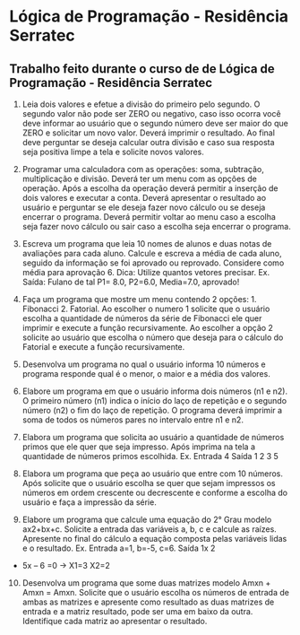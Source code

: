 # Lógica de Programação - Residência Serratec

## Trabalho feito durante o curso de de Lógica de Programação - Residência Serratec

1. Leia dois valores e efetue a divisão do primeiro pelo segundo. O segundo valor não pode ser ZERO 
ou negativo, caso isso ocorra você deve informar ao usuário que o segundo número deve ser maior 
do que ZERO e solicitar um novo valor. Deverá imprimir o resultado. Ao final deve perguntar se 
deseja calcular outra divisão e caso sua resposta seja positiva limpe a tela e solicite novos valores.

2. Programar uma calculadora com as operações: soma, subtração, multiplicação e divisão. Deverá ter 
um menu com as opções de operação. Após a escolha da operação deverá permitir a inserção de 
dois valores e executar a conta. Deverá apresentar o resultado ao usuário e perguntar se ele deseja 
fazer novo cálculo ou se deseja encerrar o programa. Deverá permitir voltar ao menu caso a escolha 
seja fazer novo cálculo ou sair caso a escolha seja encerrar o programa.

3. Escreva um programa que leia 10 nomes de alunos e duas notas de avaliações para cada aluno. 
Calcule e escreva a média de cada aluno, seguido da informação se foi aprovado ou reprovado. 
Considere como média para aprovação 6. Dica: Utilize quantos vetores precisar. Ex. Saída: Fulano 
de tal P1= 8.0, P2=6.0, Media=7.0, aprovado!

4. Faça um programa que mostre um menu contendo 2 opções: 1. Fibonacci 2. Fatorial. Ao escolher o 
numero 1 solicite que o usuário escolha a quantidade de números da série de Fibonacci ele quer 
imprimir e execute a função recursivamente. Ao escolher a opção 2 solicite ao usuário que escolha 
o número que deseja para o cálculo do Fatorial e execute a função recursivamente.

5. Desenvolva um programa no qual o usuário informa 10 números e programa responde qual é o 
menor, o maior e a média dos valores.

6. Elabore um programa em que o usuário informa dois números (n1 e n2). O primeiro número (n1) 
indica o início do laço de repetição e o segundo número (n2) o fim do laço de repetição. O 
programa deverá imprimir a soma de todos os números pares no intervalo entre n1 e n2.

7. Elabora um programa que solicita ao usuário a quantidade de números primos que ele quer que 
seja impresso. Após imprima na tela a quantidade de números primos escolhida. Ex. Entrada 4
Saída 1 2 3 5

8. Elabora um programa que peça ao usuário que entre com 10 números. Após solicite que o usuário 
escolha se quer que sejam impressos os números em ordem crescente ou decrescente e conforme 
a escolha do usuário e faça a impressão da série.

9. Elabore um programa que calcule uma equação do 2° Grau modelo ax2+bx+c. Solicite a entrada das 
variáveis a, b, c e calcule as raízes. Apresente no final do cálculo a equação composta pelas 
variáveis lidas e o resultado. Ex. Entrada a=1, b=-5, c=6. Saída 1x
2
- 5x – 6 =0 -> X1=3 X2=2

10. Desenvolva um programa que some duas matrizes modelo Amxn + Amxn = Amxn. Solicite que o 
usuário escolha os números de entrada de ambas as matrizes e apresente como resultado as duas 
matrizes de entrada e a matriz resultado, pode ser uma em baixo da outra. Identifique cada matriz 
ao apresentar o resultado.

